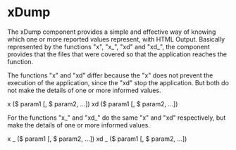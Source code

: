 # xDump

The xDump component provides a simple and effective way of knowing which one or more reported values represent, with HTML Output. Basically represented by the functions "x", "x_", "xd" and "xd_", the component provides that the files that were covered so that the application reaches the function.

The functions "x" and "xd" differ because the "x" does not prevent the execution of the application, since the "xd" stop the application. But both do not make the details of one or more informed values.

x ($ param1 [, $ param2, ...])
xd ($ param1 [, $ param2, ...])

For the functions "x_" and "xd_" do the same "x" and "xd" respectively, but make the details of one or more informed values.

x _ ($ param1 [, $ param2, ...])
xd _ ($ param1 [, $ param2, ...])
